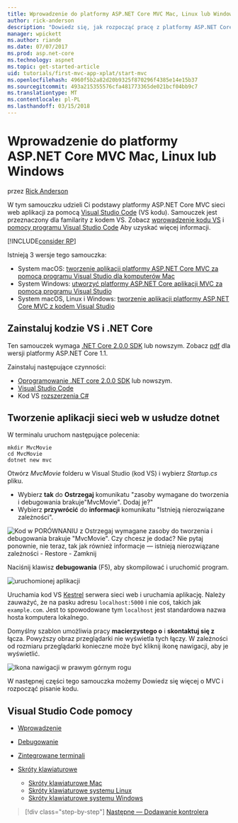 ```yaml
---
title: Wprowadzenie do platformy ASP.NET Core MVC Mac, Linux lub Windows
author: rick-anderson
description: "Dowiedz się, jak rozpocząć pracę z platformy ASP.NET Core MVC i Visual Studio Code, Mac, Linux i Windows"
manager: wpickett
ms.author: riande
ms.date: 07/07/2017
ms.prod: asp.net-core
ms.technology: aspnet
ms.topic: get-started-article
uid: tutorials/first-mvc-app-xplat/start-mvc
ms.openlocfilehash: 4960f5b2a82d20b9325f870296f4385e14e15b37
ms.sourcegitcommit: 493a215355576cfa481773365de021bcf04bb9c7
ms.translationtype: MT
ms.contentlocale: pl-PL
ms.lasthandoff: 03/15/2018
---
```

# <a name="introduction-to-aspnet-core-mvc-on-mac-linux-or-windows"></a>Wprowadzenie do platformy ASP.NET Core MVC Mac, Linux lub Windows

przez [Rick Anderson](https://twitter.com/RickAndMSFT)

W tym samouczku udzieli Ci podstawy platformy ASP.NET Core MVC sieci web aplikacji za pomocą [Visual Studio Code](https://code.visualstudio.com) (VS kodu). Samouczek jest przeznaczony dla familarity z kodem VS. Zobacz [wprowadzenie kodu VS](https://code.visualstudio.com/docs) i [pomocy programu Visual Studio Code](#visual-studio-code-help) Aby uzyskać więcej informacji. 

[!INCLUDE[consider RP](../../includes/razor.md)]

Istnieją 3 wersje tego samouczka:

* System macOS: [tworzenie aplikacji platformy ASP.NET Core MVC za pomocą programu Visual Studio dla komputerów Mac](xref:tutorials/first-mvc-app-mac/start-mvc)
* System Windows: [utworzyć platformy ASP.NET Core aplikacji MVC za pomocą programu Visual Studio](xref:tutorials/first-mvc-app/start-mvc)
* System macOS, Linux i Windows: [tworzenie aplikacji platformy ASP.NET Core MVC z kodem Visual Studio](xref:tutorials/first-mvc-app-xplat/start-mvc) 

## <a name="install-vs-code-and-net-core"></a>Zainstaluj kodzie VS i .NET Core

Ten samouczek wymaga [.NET Core 2.0.0 SDK](https://www.microsoft.com/net/core) lub nowszym. Zobacz [pdf](https://github.com/aspnet/Docs/blob/master/aspnetcore/tutorials/first-mvc-app-mac/start-mvc/8-23-17.pdf) dla wersji platformy ASP.NET Core 1.1.

Zainstaluj następujące czynności:

* [Oprogramowanie .NET core 2.0.0 SDK](https://www.microsoft.com/net/core) lub nowszym.
* [Visual Studio Code](https://code.visualstudio.com)
* Kod VS [rozszerzenia C#](https://marketplace.visualstudio.com/items?itemName=ms-vscode.csharp) 

## <a name="create-a-web-app-with-dotnet"></a>Tworzenie aplikacji sieci web w usłudze dotnet

W terminalu uruchom następujące polecenia:

```console
mkdir MvcMovie
cd MvcMovie
dotnet new mvc
```

Otwórz *MvcMovie* folderu w Visual Studio (kod VS) i wybierz *Startup.cs* pliku.

- Wybierz **tak** do **Ostrzegaj** komunikatu "zasoby wymagane do tworzenia i debugowania brakuje"MvcMovie". Dodaj je?"
- Wybierz **przywrócić** do **informacji** komunikatu "Istnieją nierozwiązane zależności".

![Kod w PORÓWNANIU z Ostrzegaj wymagane zasoby do tworzenia i debugowania brakuje "MvcMovie". Czy chcesz je dodać? Nie pytaj ponownie, nie teraz, tak jak również informacje — istnieją nierozwiązane zależności - Restore - Zamknij](../web-api-vsc/_static/vsc_restore.png)

Naciśnij klawisz **debugowania** (F5), aby skompilować i uruchomić program.

![uruchomionej aplikacji](../first-mvc-app/start-mvc/_static/1.png)

Uruchamia kod VS [Kestrel](xref:fundamentals/servers/kestrel) serwera sieci web i uruchamia aplikację. Należy zauważyć, że na pasku adresu `localhost:5000` i nie coś, takich jak `example.com`. Jest to spowodowane tym `localhost` jest standardowa nazwa hosta komputera lokalnego.

Domyślny szablon umożliwia pracy **macierzystego o** i **skontaktuj się z** łącza. Powyższy obraz przeglądarki nie wyświetla tych łączy. W zależności od rozmiaru przeglądarki konieczne może być kliknij ikonę nawigacji, aby je wyświetlić.

![Ikona nawigacji w prawym górnym rogu](../first-mvc-app/start-mvc/_static/2.png)

W następnej części tego samouczka możemy Dowiedz się więcej o MVC i rozpocząć pisanie kodu.

## <a name="visual-studio-code-help"></a>Visual Studio Code pomocy

- [Wprowadzenie](https://code.visualstudio.com/docs)
- [Debugowanie](https://code.visualstudio.com/docs/editor/debugging)
- [Zintegrowane terminali](https://code.visualstudio.com/docs/editor/integrated-terminal)
- [Skróty klawiaturowe](https://code.visualstudio.com/docs/getstarted/keybindings#_keyboard-shortcuts-reference)

  - [Skróty klawiaturowe Mac](https://code.visualstudio.com/shortcuts/keyboard-shortcuts-macos.pdf)
  - [Skróty klawiaturowe systemu Linux](https://code.visualstudio.com/shortcuts/keyboard-shortcuts-linux.pdf)
  - [Skróty klawiaturowe systemu Windows](https://code.visualstudio.com/shortcuts/keyboard-shortcuts-windows.pdf)

>[!div class="step-by-step"]
[Następne — Dodawanie kontrolera](adding-controller.md)
